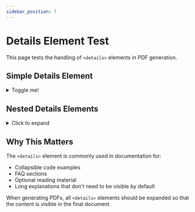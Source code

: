 ```yaml
---
sidebar_position: 7
---
```


# Details Element Test

This page tests the handling of `<details>` elements in PDF generation.

## Simple Details Element

<details>
  <summary>Toggle me!</summary>
  <div>
    <div>This is the detailed content</div>
  </div>
</details>

## Nested Details Elements

<details>
  <summary>Click to expand</summary>
  <div>
    <p>This is the outer details content</p>
    <details>
      <summary>Nested toggle! Some surprise inside...</summary>
      <div>😲😲😲😲😲</div>
    </details>
  </div>
</details>

## Why This Matters

The `<details>` element is commonly used in documentation for:

- Collapsible code examples
- FAQ sections
- Optional reading material
- Long explanations that don't need to be visible by default

When generating PDFs, all `<details>` elements should be expanded so that the content is visible in the final document.
